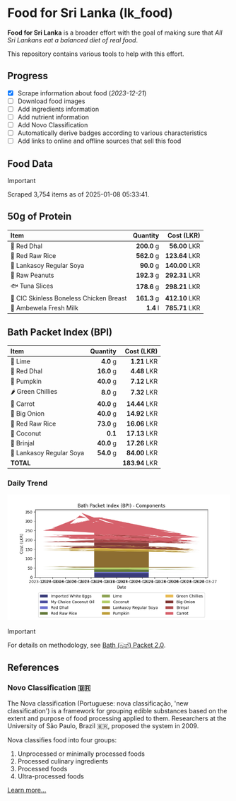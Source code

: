 # Food for Sri Lanka (lk_food)

**Food for Sri Lanka** is a broader effort with the goal of making sure that *All Sri Lankans eat a balanced diet of real food*.

This repository contains various tools to help with this effort.

## Progress

* [X] Scrape information about food (*2023-12-21*)
* [ ] Download food images
* [ ] Add ingredients information
* [ ] Add nutrient information
* [ ] Add Novo Classification
* [ ] Automatically derive badges according to various characteristics
* [ ] Add links to online and offline sources that sell this food

## Food Data

> [!IMPORTANT]
> Scraped 3,754 items as of 2025-01-08 05:33:41.

## 50g of Protein

<div id="table_protein">

Item | Quantity | Cost (LKR)
:--- | ---: | ---:
🍲 Red Dhal | **200.0** g | **56.00** LKR
🍚 Red Raw Rice | **562.0** g | **123.64** LKR
🍲 Lankasoy Regular Soya | **90.0** g | **140.00** LKR
🥜 Raw Peanuts | **192.3** g | **292.31** LKR
🐟 Tuna Slices | **178.6** g | **298.21** LKR
🍗 CIC Skinless Boneless Chicken Breast | **161.3** g | **412.10** LKR
🥛 Ambewela Fresh Milk | **1.4** l | **785.71** LKR

</div>

## Bath Packet Index (BPI)

<div id="table_bp">

Item | Quantity | Cost (LKR)
:--- | ---: | ---:
🍋 Lime | **4.0** g | **1.21** LKR
🍲 Red Dhal | **16.0** g | **4.48** LKR
🎃 Pumpkin | **40.0** g | **7.12** LKR
🌶️ Green Chillies | **8.0** g | **7.32** LKR
🥕 Carrot | **40.0** g | **14.44** LKR
🧅 Big Onion | **40.0** g | **14.92** LKR
🍚 Red Raw Rice | **73.0** g | **16.06** LKR
🥥 Coconut | **0.1**  | **17.13** LKR
🍆 Brinjal | **40.0** g | **17.26** LKR
🍲 Lankasoy Regular Soya | **54.0** g | **84.00** LKR
**TOTAL** |   | **183.94** LKR

</div>

### Daily Trend

![BPI](images/bpi.png)

> [!IMPORTANT]
> For details on methodology, see [Bath (බත්) Packet 2.0](https://medium.com/on-economics/bath-%E0%B6%B6%E0%B6%AD%E0%B7%8A-packet-2-0-f3e999c54bf5).

## References

### Novo Classification 🇧🇷

The Nova classification (Portuguese: nova classificação, 'new classification') is a framework for grouping edible substances based on the extent and purpose of food processing applied to them. Researchers at the University of São Paulo, Brazil 🇧🇷, proposed the system in 2009.

Nova classifies food into four groups:

1. Unprocessed or minimally processed foods
2. Processed culinary ingredients
3. Processed foods
4. Ultra-processed foods

[Learn more...](https://en.wikipedia.org/wiki/Nova_classification)
